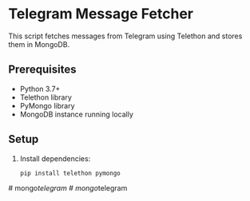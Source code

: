 # Telegram Message Fetcher

This script fetches messages from Telegram using Telethon and stores them in MongoDB.

## Prerequisites
- Python 3.7+
- Telethon library
- PyMongo library
- MongoDB instance running locally

## Setup
1. Install dependencies:
   ```bash
   pip install telethon pymongo
#   m o n g o _ t e l e g r a m  
 #   m o n g o _ t e l e g r a m  
 